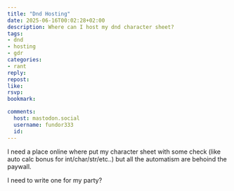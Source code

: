 ```yaml
---
title: "Dnd Hosting"
date: 2025-06-16T00:02:28+02:00
description: Where can I host my dnd character sheet?
tags:
- dnd
- hosting
- gdr
categories:
- rant
reply:
repost:
like:
rsvp:
bookmark:

comments:
  host: mastodon.social
  username: fundor333
  id:
---
```


I need a place online where put my character sheet with some check (like auto calc bonus for int/char/str/etc..) but all the automatism are behoind the paywall.

I need to write one for my party?
